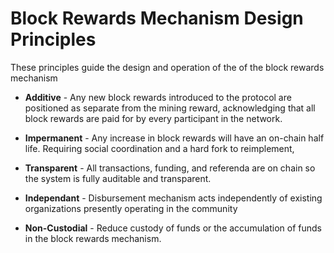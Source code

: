 # Block Rewards Mechanism Design Principles

These principles guide the design and operation of the of the block rewards mechanism 

- **Additive** - Any new block rewards introduced to the protocol are positioned as separate from the mining reward, acknowledging that all block rewards are paid for by every participant in the network.

- **Impermanent** - Any increase in block rewards will have an on-chain half life. Requiring social coordination and a hard fork to reimplement,

- **Transparent** - All transactions, funding, and referenda are on chain so the system is fully auditable and transparent.

- **Independant** - Disbursement mechanism acts independently of existing organizations presently operating in the community

- **Non-Custodial** - Reduce custody of funds or the accumulation of funds in the block rewards mechanism.
